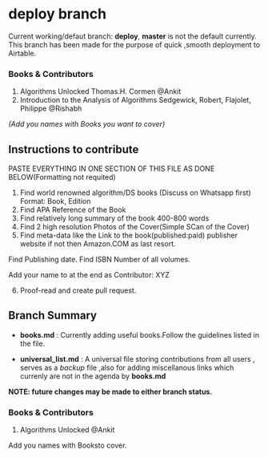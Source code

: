 # deploy branch

Current working/defaut branch: **deploy**, **master** is not the default currently.
This branch has been made for the purpose of quick ,smooth deployment to Airtable.



### Books & Contributors

1. Algorithms Unlocked  Thomas.H. Cormen @Ankit 
2. Introduction to the Analysis of Algorithms Sedgewick, Robert, Flajolet, Philippe   @Rishabh

_(Add you names with Books you want to cover)_

## Instructions to contribute 

PASTE EVERYTHING IN ONE SECTION OF THIS FILE AS DONE BELOW(Formatting not requited)
1. Find world renowned algorithm/DS books (Discuss on Whatsapp first) Format: Book, Edition 
2. Find APA Reference of the Book 
3. Find relatively long summary of the book 400-800 words 
4. Find 2 high resolution Photos of the Cover(Simple SCan of the Cover)
5. Find meta-data like the Link to the book(published:paid) publisher website if not then Amazon.COM as last resort. 

Find Publishing date.
Find ISBN Number of all volumes. 

Add your name to at the end as Contributor: XYZ 

6. Proof-read and create pull request.


## Branch Summary

- **books.md** : Currently adding useful books.Follow the guidelines listed in the file.


- **universal_list.md** : A universal file storing contributions from all users , serves as a *backup* file ,also for adding miscellanous links which currenly are not in the agenda by **books.md**


**NOTE: future changes may be made to either branch status.**


### Books & Contributors

1. Algorithms Unlocked   @Ankit 

Add you names with Booksto cover.